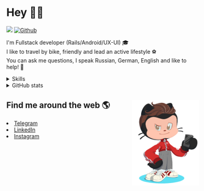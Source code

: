 # Hey 👋🏻 

![](https://komarev.com/ghpvc/?username=your-github-HarshBarash&color=grey) [![Github](https://img.shields.io/github/followers/HarshBarash?label=Follow&style=social)](https://github.com/HarshBarash)

I'm  Fullstack developer (Rails/Android/UX-UI) 🎓  <br />
I like to travel by bike, friendly and lead an active lifestyle ⚽ <br />
You can ask me questions, I speak Russian, German, English and like to help! 💬  <br />

<details>
    <summary> Skills </summary>
   <p>
      <br/>
      <img src="https://img.shields.io/badge/Ruby_on_Rails-CC0000?style=for-the-badge&logo=ruby-on-rails&logoColor=white" />
      <img src="https://img.shields.io/badge/Ruby-CC342D?style=for-the-badge&logo=ruby&logoColor=white" />
      <img src="https://img.shields.io/badge/Bootstrap-563D7C?style=for-the-badge&logo=bootstrap&logoColor=white" />
      <img src="https://img.shields.io/badge/PostgreSQL-316192?style=for-the-badge&logo=postgresql&logoColor=white" />
      <img src="https://img.shields.io/badge/SQLite-07405E?style=for-the-badge&logo=sqlite&logoColor=white" />
      <img src="https://img.shields.io/badge/Heroku-430098?style=for-the-badge&logo=heroku&logoColor=white"/>
      <img src="https://img.shields.io/badge/GitHub-100000?style=for-the-badge&logo=github&logoColor=white" />
      <br/>
      <img src="https://img.shields.io/badge/Android-3DDC84?style=for-the-badge&logo=android&logoColor=white" />
      <img src="https://img.shields.io/badge/Kotlin-0095D5?&style=for-the-badge&logo=kotlin&logoColor=white" />
      <img src="https://img.shields.io/badge/Java-ED8B00?style=for-the-badge&logo=java&logoColor=white" />
      <img src="https://img.shields.io/badge/Figma-F24E1E?style=for-the-badge&logo=figma&logoColor=white" />
      <img src="https://img.shields.io/badge/firebase-ffca28?style=for-the-badge&logo=firebase&logoColor=black" />
      <img src="https://img.shields.io/badge/Python-FFD43B?style=for-the-badge&logo=python&logoColor=darkgreen" />
      <img src="https://img.shields.io/badge/Trello-0052CC?style=for-the-badge&logo=trello&logoColor=white" />
      <img src="https://img.shields.io/badge/Ubuntu-E95420?style=for-the-badge&logo=ubuntu&logoColor=white" />

   </details>


<details>
    <summary> GitHub stats</summary>
    <br />
   
<!--START_SECTION:waka-->
**🐱 My GitHub Data** 

> 🏆 427 Contributions in the Year 2022
 > 
> 📦 289.8 kB Used in GitHub's Storage 
 > 
> 💼 Opted to Hire
 > 
> 📜 20 Public Repositories 
 > 
> 🔑 40 Private Repositories  
 > 
**I'm a Night 🦉** 

```text
🌞 Morning    65 commits     ██░░░░░░░░░░░░░░░░░░░░░░░   9.37% 
🌆 Daytime    185 commits    ██████░░░░░░░░░░░░░░░░░░░   26.66% 
🌃 Evening    343 commits    ████████████░░░░░░░░░░░░░   49.42% 
🌙 Night      101 commits    ███░░░░░░░░░░░░░░░░░░░░░░   14.55%

```
📅 **I'm Most Productive on Saturday** 

```text
Monday       80 commits     ███░░░░░░░░░░░░░░░░░░░░░░   11.53% 
Tuesday      93 commits     ███░░░░░░░░░░░░░░░░░░░░░░   13.4% 
Wednesday    111 commits    ████░░░░░░░░░░░░░░░░░░░░░   15.99% 
Thursday     81 commits     ███░░░░░░░░░░░░░░░░░░░░░░   11.67% 
Friday       95 commits     ███░░░░░░░░░░░░░░░░░░░░░░   13.69% 
Saturday     121 commits    ████░░░░░░░░░░░░░░░░░░░░░   17.44% 
Sunday       113 commits    ████░░░░░░░░░░░░░░░░░░░░░   16.28%

```


📊 **This Week I Spent My Time On** 

```text
⌚︎ Time Zone: Asia/Yekaterinburg

💬 Programming Languages: 
Ruby                     8 mins              █████████████████████████   100.0%

🔥 Editors: 
RubyMine                 8 mins              █████████████████████████   100.0%

💻 Operating System: 
Linux                    8 mins              █████████████████████████   100.0%

```

**I Mostly Code in Ruby** 

```text
Ruby                     30 repos            █████████████░░░░░░░░░░░░   53.57% 
Kotlin                   12 repos            █████░░░░░░░░░░░░░░░░░░░░   21.43% 
Java                     7 repos             ███░░░░░░░░░░░░░░░░░░░░░░   12.5% 
JavaScript               4 repos             █░░░░░░░░░░░░░░░░░░░░░░░░   7.14% 
Python                   3 repos             █░░░░░░░░░░░░░░░░░░░░░░░░   5.36%

```



 Last Updated on 13/05/2022 16:18:42 UTC
<!--END_SECTION:waka-->
   
<!--    <p align="center">
        <img src="https://github-profile-trophy.vercel.app/?username=HarshBarash&theme=darkhub&margin-w=15" alt="Trophies GitHub" />
    </p>
 -->
   
</details>

## Find me around the web 🌎 <a href="https://github.com//HarshBarash"><img align="right" width="175" height="225" src="https://github.com/HarshBarash/HarshBarash/blob/master/app/assets/images/antonbaranov.png"></a>
<li> <a href="https://t.me/HarshBarash"> Telegram </a> </li>
<li> <a href="https://linkedin.com/in/HarshBarash"> LinkedIn </a> </li>
<li> <a href="https://www.instagram.com/harsh.barash/"> Instagram </a> </li>
